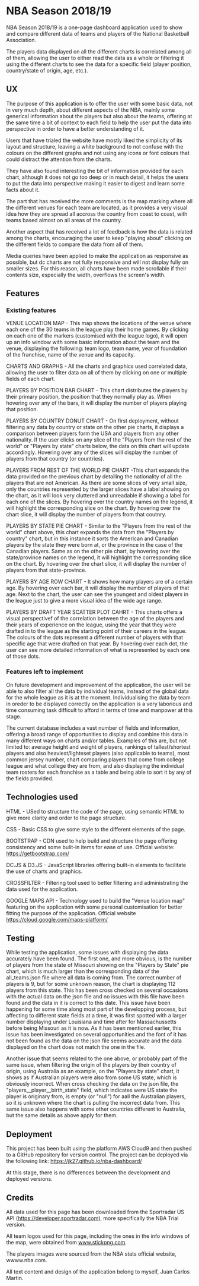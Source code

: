 # NBA Season 2018/19

NBA Season 2018/19 is a one-page dashboard application used to show and compare different data of teams and players of the National Basketball Association.

The players data displayed on all the different charts is correlated among all of them, allowing the user to either read the data as a whole or filtering it using the different charts to see the data for a specific field (player position, country/state of origin, age, etc.).

## UX

The purpose of this application is to offer the user with some basic data, not in very much depth, about different aspects of the NBA, mainly some generical information about the players but also about the teams, offering at the same time a bit of context to each field to help the user put the data into perspective in order to have a better understanding of it.

Users that have trialed the website have mostly liked the simplicity of its layout and structure, leaving a white background to not confuse with the colours on the different graphs and not using any icons or font colours that could distract the attention from the charts.

They have also found interesting the bit of information provided for each chart, although it does not go too deep or in much detail, it helps the users to put the data into perspective making it easier to digest and learn some facts about it.

The part that has received the more comments is the map marking where all the different venues for each team are located, as it provides a very visual idea how they are spread all accross the country from coast to coast, with teams based almost on all areas of the country.

Another aspect that has received a lot of feedback is how the data is related among the charts, encouraging the user to keep "playing about" clicking on the different fields to compare the data from all of them.

Media queries have been applied to make the application as responsive as possible, but dc charts are not fully responsive and will not display fully on smaller sizes. For this reason, all charts have been made scrollable if their contents size, especially the width, overflows the screen's width.

## Features

### Existing features

VENUE LOCATION MAP - This map shows the locations of the venue where each one of the 30 teams in the league play their home games. By clicking on each one of the markers (customised with the league logo), it will open up an info window with some basic information about the team and the venue, displaying the following: team logo, team name, year of foundation of the franchise, name of the venue and its capacity.

CHARTS AND GRAPHS - All the charts and graphics used correlated data, allowing the user to filter data on all of them by clicking on one or multiple fields of each chart.

PLAYERS BY POSITION BAR CHART - This chart distributes the players by their primary position, the position that they normally play as. When hovering over any of the bars, it will display the number of players playing that position. 

PLAYERS BY COUNTRY DONUT CHART - On first deployment, without filtering any data by country or state on the other pie charts, it displays a comparison between players form the USA and players from any other nationality. If the user clicks on any slice of the "Players from the rest of the world" or "Players by state" charts below, the data on this chart will update accordingly. Hovering over any of the slices will display the number of players from that country (or countries).

PLAYERS FROM REST OF THE WORLD PIE CHART -This chart expands the data provided on the previous chart by detailing the nationality of all the players that are not American. As there are some slices of very small size, only the countries represented by the larger slices have a label showing on the chart, as it will look very cluttered and unreadable if showing a label for each one of the slices. 
By hovering over the country names on the legend, it will highlight the corresponding slice on the chart. By hovering over the chart slice, it will display the number of players from that coutnry.

PLAYERS BY STATE PIE CHART - Similar to the "Players from the rest of the world" chart above, this chart expands the data from the "Players by country" chart, but in this instance it sorts the American and Canadian players by the state they were born at, or the province in the case of the Canadian players.
Same as on the other pie chart, by hovering over the state/province names on the legend, it will highlight the corresponding slice on the chart. By hovering over the chart slice, it will display the number of players from that state-province.

PLAYERS BY AGE ROW CHART - It shows how many players are of a certain age. By hovering over each bar, it will display the number of players of that age.
Next to the chart, the user can see the youngest and oldest players in the league just to give a more visual idea of the wide age range.

PLAYERS BY DRAFT YEAR SCATTER PLOT CAHRT - This charts offers a visual perspectivef of the correlation between the age of the players and their years of experience on the league, using the year that they were drafted in to the league as the starting point of their careers in the league. The colours of the dots represent a different number of players with that specific age that were drafted on that year. By hovering over each dot, the user can see more detailed information of what is represented by each one of those dots.

### Features left to implement

On future development and improvement of the application, the user will be able to also filter all the data by individual teams, instead of the global data for the whole league as it is at the moment. Individualising the data by team in oreder to be displayed correctly on the application is a very laborious and time consuming task difficult to afford in terms of time and manpower at this stage.

The current database includes a vast number of fields and information, offering a broad range of opportunities to display and combine this data in many different ways on charts and/or tables. Examples of this are, but not limited to: average height and weight of players, rankings of tallest/shortest players and also heaviest/lighteset players (also applicable to teams), most common jersey number, chart comparing players that come from college league and what college they are from, and also displaying the individual team rosters for each franchise as a table and being able to sort it by any of the fields provided.

## Technologies used

HTML - USed to structure the code of the page, using semantic HTML to give more clarity and order to the page structure.

CSS - Basic CSS to give some style to the different elements of the page.

BOOTSTRAP - CDN used to help build and structure the page offering consistency and some bulit-in items for ease of use. Official website: https://getbootstrap.com/

DC.JS & D3.JS - JavaScript libraries offering built-in elements to facilitate the use of charts and graphics.

CROSSFILTER - Filtering tool used to better filtering and administrating the data used for the application.

GOOGLE MAPS API - Technology used to build the "Venue location map" featuring on the application with some personal customisation for better fitting the purpose of the application. Official website https://cloud.google.com/maps-platform/

## Testing

While testing the application, some issues with displaying the data accurately have been found. The first one, and more obvious, is the number of players from the state of Missouri showing on the "Players by State" pie chart, which is much larger than the corresponding data of the all_teams.json file where all data is coming from. The correct number of players is 9, but for some unknown reason, the chart is displaying 112 players from this state. This has been cross checked on several occasions with the actual data on the json file and no issues with this file have been found and the data in it is correct to this date. This issue have been happening for some time along most part of the developping process, but affecting to different state fields at a time, it was first spotted with a larger number displaying under Louisiana and time after for Massachussetts before being Missouri as it is now.
As it has been mentioned earlier, this issue has been investigated on several opportunities and the font of it has not been found as the data on the json file seems accurate and the data displayed on the chart does not match the one in the file.

Another issue that seems related to the one above, or probably part of the same issue, when filtering the origin of the players by their country of origin, using Australia as an example, on the "Players by state" chart, it shows as if Australian players were also from some US state, which is obviously incorrect. When cross checking the data on the json file, the "players__player__birth_state" field, which indicates were US state the player is originary from, is empty (or "null") for aall the Australian players, so it is unknown where the chart is pulling the incorrect data from. 
This same issue also happens with some other countries different to Australia, but the same details as above apply for them.


## Deployment

This project has been built using the platform AWS Cloud9 and then pushed to a GitHub repository for version control. The project can be deployed via the following link: https://jk27.github.io/nba-dashboard/

At this stage, there is no differences between the development and deployed versions.

## Credits 

All data used for this page has been downloaded from the Sportradar US API (https://developer.sportradar.com), more specifically the NBA Trial version.

All team logos used for this page, including the ones in the info windows of the map, were obtained from www.stickpng.com.

The players images were sourced from the NBA stats official website, wwww.nba.com.

All text content and design of the application belong to myself, Juan Carlos Martin.